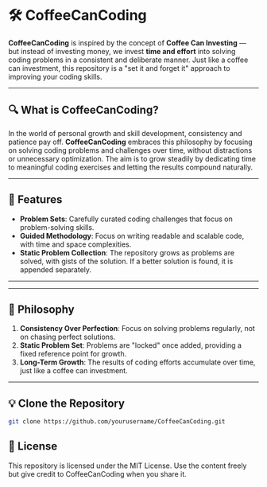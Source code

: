 # 🛠️ CoffeeCanCoding

**CoffeeCanCoding** is inspired by the concept of **Coffee Can Investing** — but instead of investing money, we invest **time and effort** into solving coding problems in a consistent and deliberate manner. Just like a coffee can investment, this repository is a "set it and forget it" approach to improving your coding skills. 

---

## 🔍 What is CoffeeCanCoding?

In the world of personal growth and skill development, consistency and patience pay off. **CoffeeCanCoding** embraces this philosophy by focusing on solving coding problems and challenges over time, without distractions or unnecessary optimization. The aim is to grow steadily by dedicating time to meaningful coding exercises and letting the results compound naturally.

---

## 🚀 Features

- **Problem Sets**: Carefully curated coding challenges that focus on problem-solving skills.
- **Guided Methodology**: Focus on writing readable and scalable code, with time and space complexities.
- **Static Problem Collection**: The repository grows as problems are solved, with gists of the solution. If a better solution is found, it is appended separately.

---


---

## 📜 Philosophy

1. **Consistency Over Perfection**: Focus on solving problems regularly, not on chasing perfect solutions.
2. **Static Problem Set**: Problems are "locked" once added, providing a fixed reference point for growth.
3. **Long-Term Growth**: The results of coding efforts accumulate over time, just like a coffee can investment.

---

## 💡 Clone the Repository
   ```bash
   git clone https://github.com/yourusername/CoffeeCanCoding.git
   ```

## 📜 License
This repository is licensed under the MIT License. Use the content freely but give credit to CoffeeCanCoding when you share it.



